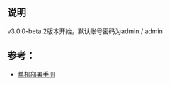 ## 说明
v3.0.0-beta.2版本开始，默认账号密码为admin / admin

## 参考：
- [单机部署手册][1]

[1]: https://github.com/didi/KnowStreaming/blob/master/docs/install_guide/%E5%8D%95%E6%9C%BA%E9%83%A8%E7%BD%B2%E6%89%8B%E5%86%8C.md
